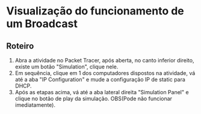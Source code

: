 # Visualização do funcionamento de um Broadcast

## Roteiro

1. Abra a atividade no Packet Tracer, após aberta, no canto inferior direito, existe um botão "Simulation", clique nele.
2. Em sequência, clique em 1 dos computadores dispostos na atividade, vá até a aba "IP Configuration" e mude a configuração IP de static para DHCP.
3. Após as etapas acima, vá até a aba lateral direita "Simulation Panel" e clique no botão de play da simulação. OBS(Pode não funcionar imediatamente).